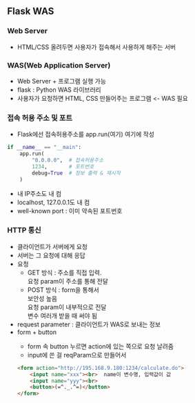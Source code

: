 ## Flask WAS
### Web Server
- HTML/CSS 올려두면 사용자가 접속해서 사용하게 해주는 서버
### WAS(Web Application Server)
- Web Server + 프로그램 실행 가능
- flask : Python WAS 라이브러리
- 사용자가 요청하면 HTML, CSS 만들어주는 프로그램 <- WAS 필요
### 접속 허용 주소 및 포트
- Flask에선 접속허용주소를 app.run(여기) 여기에 작성
```py
if __name__ == "__main":
    app.run(
        "0.0.0.0",  # 접속허용주소
        1234,       # 포트번호
        debug=True  # 정보 출력 & 재시작
    )
```
- 내 IP주소도 내 컴
- localhost, 127.0.0.1도 내 컴
- well-known port : 이미 약속된 포트번호
### HTTP 통신
- 클라이언트가 서버에게 요청
- 서버는 그 요청에 대해 응답
- 요청
    - GET 방식 : 주소를 직접 입력. <a>  
        요청 param이 주소를 통해 전달  
    - POST 방식 : form을 통해서     
        보안성 높음  
        요청 param이 내부적으로 전달  
        변수 여러개 받을 때 써야 됨
- request parameter : 클라이언트가 WAS로 보내는 정보
- form + button
    - form 속 button 누르면 action에 있는 쪽으로 요청 날려줌
    - input에 쓴 걸 reqParam으로 만들어서
    ```html
    <form action="http://195.168.9.180:1234/calculate.do">
        <input name="xxx"><br>  name이 변수명, 입력값이 값
        <input name="yyy"><br>
        <button>(=^._.^=)</button>
    </form>
    ```